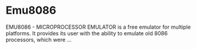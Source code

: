 # Emu8086
EMU8086 - MICROPROCESSOR EMULATOR is a free emulator for multiple platforms. It provides its user with the ability to emulate old 8086 processors, which were ...
